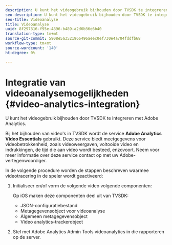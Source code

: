 ```yaml
---
description: U kunt het videogebruik bijhouden door TVSDK te integreren met Adobe Analytics.
seo-description: U kunt het videogebruik bijhouden door TVSDK te integreren met Adobe Analytics.
seo-title: Videoanalyse
title: Videoanalyse
uuid: 8f297316-f95e-4896-b489-a2d6b36e6b40
translation-type: tm+mt
source-git-commit: 5908e5a3521966496aeec0ef730e4a704fddfb68
workflow-type: tm+mt
source-wordcount: '140'
ht-degree: 0%

---
```



# Integratie van videoanalysemogelijkheden {#video-analytics-integration}

U kunt het videogebruik bijhouden door TVSDK te integreren met Adobe Analytics.

Bij het bijhouden van video&#39;s in TVSDK wordt de service **Adobe Analytics Video Essentials** gebruikt. Deze service biedt meetgegevens voor videobetrokkenheid, zoals videoweergaven, voltooide video en indrukkingen, de tijd die aan video wordt besteed, enzovoort. Neem voor meer informatie over deze service contact op met uw Adobe-vertegenwoordiger.

In de volgende procedure worden de stappen beschreven waarmee videotracering in de speler wordt geactiveerd:

1. Initialiseer en/of vorm de volgende video volgende componenten:

   Op iOS maken deze componenten deel uit van TVSDK:

   * JSON-configuratiebestand
   * Metagegevensobject voor videoanalyse
   * Algemeen metagegevensobject
   * Video analytics-trackerobject

1. Stel met Adobe Analytics Admin Tools videoanalytics in die rapporteren op de server.